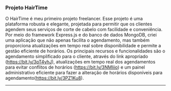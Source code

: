 ### Projeto HairTime

O HairTime é meu primeiro projeto freelancer. Esse projeto é uma plataforma robusta e elegante, projetada para permitir que os clientes agendem seus serviços de corte de cabelo com facilidade e conveniência. Por meio do framework Express.js e do banco de dados MongoDB, criei uma aplicação que não apenas facilita o agendamento, mas também proporciona atualizações em tempo real sobre disponibilidade e permite a gestão eficiente de horários. Os principais recursos e funcionalidades são o agendamento simplificado para o cliente, através do link apropriado (https://bit.ly/3pT4yhJ), atualizações em tempo real dos agendamentos para evitar conflitos de horários (https://bit.ly/3NMliio) e um painel administrativo eficiente para fazer a alteração de horários disponíveis para agendamento(https://bit.ly/3PZ1Ku8).

***
